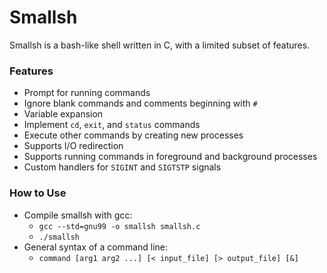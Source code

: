 # Smallsh

Smallsh is a bash-like shell written in C, with a limited subset of features.

### Features

- Prompt for running commands
- Ignore blank commands and comments beginning with `#`
- Variable expansion
- Implement `cd`, `exit`, and `status` commands
- Execute other commands by creating new processes
- Supports I/O redirection
- Supports running commands in foreground and background processes
- Custom handlers for `SIGINT` and `SIGTSTP` signals

### How to Use

- Compile smallsh with gcc:
  - `gcc --std=gnu99 -o smallsh smallsh.c`
  - `./smallsh`
- General syntax of a command line:
  - `command [arg1 arg2 ...] [< input_file] [> output_file] [&]`
